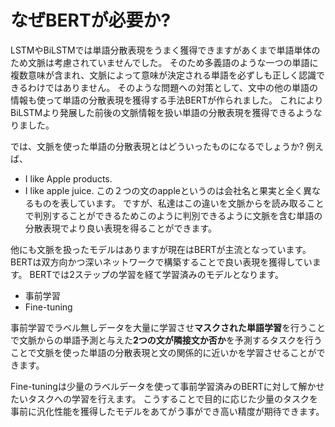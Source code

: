 # なぜBERTが必要か?
LSTMやBiLSTMでは単語分散表現をうまく獲得できますがあくまで単語単体のため文脈は考慮されていませんでした。
そのため多義語のような一つの単語に複数意味が含まれ、文脈によって意味が決定される単語を必ずしも正しく認識できるわけではありません。
そのような問題への対策として、文中の他の単語の情報も使って単語の分散表現を獲得する手法BERTが作られました。
これによりBiLSTMより発展した前後の文脈情報を扱い単語の分散表現を獲得できるようなりました。

では、文脈を使った単語の分散表現とはどういったものになるでしょうか?
例えば、
- I like Apple products.
- I like apple juice.
この２つの文のappleというのは会社名と果実と全く異なるものを表しています。
ですが、私達はこの違いを文脈からを読み取ることで判別することができるためこのように判別できるように文脈を含む単語の分散表現でより良い表現を得ることができます。

他にも文脈を扱ったモデルはありますが現在はBERTが主流となっています。
BERTは双方向かつ深いネットワークで構築することで良い表現を獲得しています。
BERTでは2ステップの学習を経て学習済みのモデルとなります。
- 事前学習
- Fine-tuning

事前学習でラベル無しデータを大量に学習させ**マスクされた単語学習**を行うことで文脈からの単語予測と与えた**2つの文が隣接文か否か**を予測するタスクを行うことで文脈を使った単語の分散表現と文の関係的に近いかを学習させることができます。

Fine-tuningは少量のラベルデータを使って事前学習済みのBERTに対して解かせたいタスクへの学習を行えます。
こうすることで目的に応じた少量のタスクを事前に汎化性能を獲得したモデルをあてがう事ができ高い精度が期待できます。


